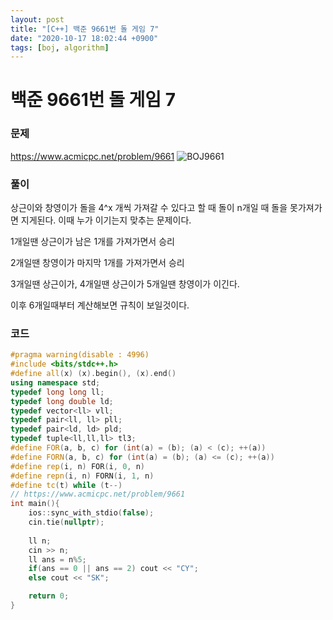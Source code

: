```yaml
---
layout: post
title: "[C++] 백준 9661번 돌 게임 7"
date: "2020-10-17 18:02:44 +0900"
tags: [boj, algorithm]
---
```


# 백준 9661번 돌 게임 7
### 문제

https://www.acmicpc.net/problem/9661
![BOJ9661](https://i.imgur.com/ymc3cyi.png)

  
### 풀이

상근이와 창영이가 돌을 4^x 개씩 가져갈 수 있다고 할 때 돌이 n개일 때 돌을 못가져가면 지게된다. 이때 누가 이기는지 맞추는 문제이다.

1개일땐 상근이가 남은 1개를 가져가면서 승리

2개일땐 창영이가 마지막 1개를 가져가면서 승리

3개일땐 상근이가, 4개일땐 상근이가 5개일땐 창영이가 이긴다. 

이후 6개일때부터 계산해보면 규칙이 보일것이다.


### 코드

```cpp
#pragma warning(disable : 4996)
#include <bits/stdc++.h>
#define all(x) (x).begin(), (x).end()
using namespace std;
typedef long long ll;
typedef long double ld;
typedef vector<ll> vll; 
typedef pair<ll, ll> pll;
typedef pair<ld, ld> pld;
typedef tuple<ll,ll,ll> tl3;
#define FOR(a, b, c) for (int(a) = (b); (a) < (c); ++(a)) 
#define FORN(a, b, c) for (int(a) = (b); (a) <= (c); ++(a)) 
#define rep(i, n) FOR(i, 0, n) 
#define repn(i, n) FORN(i, 1, n) 
#define tc(t) while (t--) 
// https://www.acmicpc.net/problem/9661
int main(){
    ios::sync_with_stdio(false);
    cin.tie(nullptr);
    
    ll n;
    cin >> n;
    ll ans = n%5;
    if(ans == 0 || ans == 2) cout << "CY";
    else cout << "SK";

    return 0;
}
```